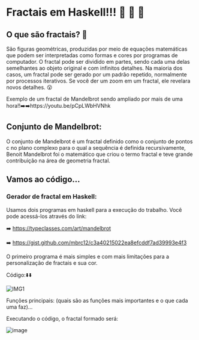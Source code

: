 # Fractais em Haskell!!! :star_struck: :star_struck: :star_struck:

## O que são fractais? :thinking:	

São figuras geométricas, produzidas por meio de equações matemáticas que podem ser interpretadas como formas e cores por programas de computador. O fractal pode ser dividido em partes, sendo cada uma delas semelhantes ao objeto original e com infinitos detalhes. Na maioria dos casos, um fractal pode ser gerado por um padrão repetido, normalmente por processos iterativos. Se você der um zoom em um fractal, ele revelara novos detalhes. :open_mouth:	

Exemplo de um fractal de Mandelbrot sendo ampliado por mais de uma hora!!➡️➡️https://youtu.be/pCpLWbHVNhk

## Conjunto de Mandelbrot:

O conjunto de Mandelbrot é um fractal definido como o conjunto de pontos c no plano complexo para o qual a sequência é definida recursivamente, Benoit Mandelbrot foi o matemático que criou o termo fractal e teve grande contribuição na área de geometria fractal. 

## Vamos ao código...

### Gerador de fractal em Haskell:

Usamos dois programas em haskell para a execução do trabalho. Você pode acessá-los através do link:

➡️ https://typeclasses.com/art/mandelbrot

➡️ https://gist.github.com/mbrc12/c3a40215022ea8efcddf7ad39993e4f3

O primeiro programa é mais simples e com mais limitações para a personalização de fractais e sua cor.

Código:⬇️⬇️

![IMG1](https://user-images.githubusercontent.com/93085789/176334678-e6b32822-ff16-4814-9908-bad6de55a32b.jpeg)

Funções principais: (quais são as funções mais importantes e o que cada uma faz)...

Executando o código, o fractal formado será:

![image](https://user-images.githubusercontent.com/93085789/176335333-9daaa435-fca6-41f0-ad16-1a2db3228768.png)
